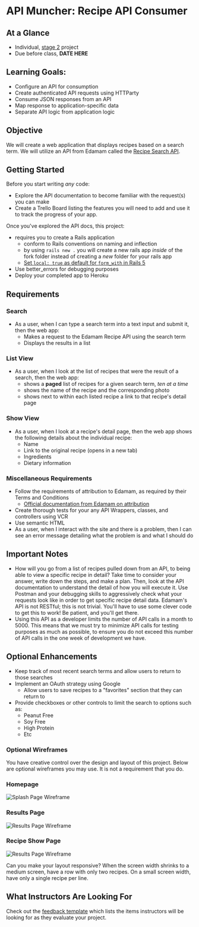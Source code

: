 # API Muncher: Recipe API Consumer

<!-- prep them "this is hard, they are not restful." it is not trivial -->

## At a Glance

- Individual, [stage 2](https://github.com/Ada-Developers-Academy/pedagogy/blob/master/rule-of-three.md#stage-2) project
- Due before class, **DATE HERE**

## Learning Goals:

- Configure an API for consumption
- Create authenticated API requests using HTTParty
- Consume JSON responses from an API
- Map response to application-specific data
- Separate API logic from application logic

## Objective

We will create a web application that displays recipes based on a search term. We will utilize an API from Edamam called the [Recipe Search API](https://developer.edamam.com/edamam-recipe-api).

## Getting Started

Before you start writing _any_ code:

- Explore the API documentation to become familiar with the request(s) you can make
- Create a Trello Board listing the features you will need to add and use it to track the progress of your app.

Once you've explored the API docs, this project:

- requires you to create a Rails application
  - conform to Rails conventions on naming and inflection
  - by using `rails new .` you will create a new rails app _inside_ of the fork folder instead of creating a _new_ folder for your rails app
  - [Set `local: true` as default for `form_with` in Rails 5](https://stackoverflow.com/questions/47822826/set-local-true-as-default-for-form-with-in-rails-5/51666415#51666415)
- Use better_errors for debugging purposes
- Deploy your completed app to Heroku


## Requirements

### Search

- As a user, when I can type a search term into a text input and submit it, then the web app:
  - Makes a request to the Edamam Recipe API using the search term
  - Displays the results in a list

### List View

- As a user, when I look at the list of recipes that were the result of a search, then the web app:
  - shows a **paged** list of recipes for a given search term, _ten at a time_
  - shows the name of the recipe and the corresponding photo
  - shows next to within each listed recipe a link to that recipe's detail page

### Show View

- As a user, when I look at a recipe's detail page, then the web app shows the following details about the individual recipe:
  - Name
  - Link to the original recipe (opens in a new tab)
  - Ingredients
  - Dietary information

### Miscellaneous Requirements

- Follow the requirements of attribution to Edamam, as required by their Terms and Conditions
  - [Official documentation from Edamam on attribution](https://developer.edamam.com/attribution)
- Create thorough tests for your any API Wrappers, classes, and controllers using VCR
- Use semantic HTML
- As a user, when I interact with the site and there is a problem, then I can see an error message detailing what the problem is and what I should do

## Important Notes

- How will you go from a list of recipes pulled down from an API, to being able to view a specific recipe in detail? Take time to consider your answer, write down the steps, and make a plan. Then, look at the API documentation to understand the detail of how you will execute it. Use Postman and your debugging skills to aggressively check what your requests look like in order to get specific recipe detail data. Edamam's API is not RESTful; this is not trivial. You'll have to use some clever code to get this to work! Be patient, and you'll get there.
- Using this API as a developer limits the number of API calls in a month to 5000. This means that we must try to minimize API calls for testing purposes as much as possible, to ensure you do not exceed this number of API calls in the one week of development we have.

## Optional Enhancements

- Keep track of most recent search terms and allow users to return to those searches
- Implement an OAuth strategy using Google
  - Allow users to save recipes to a "favorites" section that they can return to
-  Provide checkboxes or other controls to limit the search to options such as:
	-  Peanut Free
	-  Soy Free
	-  High Protein
	-  Etc

### Optional Wireframes

You have creative control over the design and layout of this project. Below are optional wireframes you may use. It is not a requirement that you do.

### Homepage

  ![Splash Page Wireframe](assets/Muncher_splash_wireframe.png )

### Results Page

  ![Results Page Wireframe](assets/muncher_results_wireframe.png )

### Recipe Show Page

  ![Results Page Wireframe](assets/muncher_recipe_wireframe.png )


Can you make your layout responsive? When the screen width shrinks to a medium screen, have a row with only two recipes. On a small screen width, have only a single recipe per line.  

## What Instructors Are Looking For
Check out the [feedback template](feedback.md) which lists the items instructors will be looking for as they evaluate your project.
